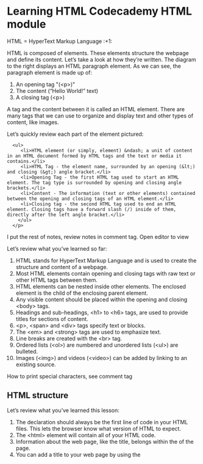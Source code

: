 <h1>Learning HTML Codecademy HTML module</h1>

<p>HTML = HyperText Markup Language :+1: </p>

<body>
   <p> 
     HTML is composed of elements. These elements structure the webpage and define its content. Let’s take a look at how they’re written.
     The diagram to the right displays an HTML paragraph element. As we can see, the paragraph element is made up of:

<ol>
  <li>An opening tag &quot;(&lt;p&gt;)&quot;  </li>
  <li>The content (“Hello World!” text) </li>
  <li>A closing tag (&lt;p&gt;) </li>
</ol>

A tag and the content between it is called an HTML element. There are many tags that we can use to organize and display text and other types of content, like images.
</p>

  <p>
   Let’s quickly review each part of the element pictured:

```
  <ul>
     <li>HTML element (or simply, element) &ndash; a unit of content in an HTML document formed by HTML tags and the text or media it contains.</li>
     <li>HTML Tag - the element name, surrounded by an opening (&lt;) and closing (&gt;) angle bracket.</li>
     <li>Opening Tag - the first HTML tag used to start an HTML element. The tag type is surrounded by opening and closing angle brackets.</li>
     <li>Content - The information (text or other elements) contained between the opening and closing tags of an HTML element.</li>
     <li>Closing tag - the second HTML tag used to end an HTML element. Closing tags have a forward slash (/) inside of them, directly after the left angle bracket.</li>
    </ul>
  </p>
```

   <p> I put the rest of notes, review notes in comment tag. Open editor to view </p>
   
   <p>Let’s review what you’ve learned so far:
   <ol>
     <li>HTML stands for HyperText Markup Language and is used to create the structure and content of a webpage.</li>
     <li>Most HTML elements contain opening and closing tags with raw text or other HTML tags between them.</li>
     <li>HTML elements can be nested inside other elements. The enclosed element is the child of the enclosing parent element.</li>
     <li>Any visible content should be placed within the opening and closing &lt;body&gt; tags.</li>
     <li>Headings and sub-headings, &lt;h1&gt; to &lt;h6&gt; tags, are used to provide titles for sections of content.</li>
     <li>&lt;p&gt;, &lt;span&gt; and &lt;div&gt; tags specify text or blocks.</li>
     <li>The &lt;em&gt; and &lt;strong&gt; tags are used to emphasize text.</li>
     <li>Line breaks are created with the &lt;br&gt; tag.</li>
     <li>Ordered lists (&lt;ol&gt;) are numbered and unordered lists (&lt;ul&gt;) are bulleted.</li>
     <li>Images (&lt;img&gt;) and videos (&lt;video&gt;) can be added by linking to an existing source.</li>
  </ol>      
  </p>

<p>How to print special characters, see comment tag</p>

<!--
Special characters in HTML, such as '<', '>', '"' and '&' can be printed using the following format:

&name;
where name would be replaced by a character name. The most common would then be

&lt;   =   <    (less than)
&gt;   =   >    (greater than)
&amp;  =   &    (ampersand)
&quot; =   "    (double quote)

So to write <html> you would write in HTML: &lt;html&gt;
-->


<h2>HTML structure</h2> 

<p>Let’s review what you’ve learned this lesson:
  <ol>
     <li>The <!DOCTYPE html> declaration should always be the first line of code in your HTML files. This lets the browser know what version of HTML to expect.</li>
     <li>The &lt;html&gt; element will contain all of your HTML code.</li>
     <li>Information about the web page, like the title, belongs within the <head> of the page.</li>
     <li>You can add a title to your web page by using the <title> element, inside of the head.</li>
     <li>A webpage’s title appears in a browser’s tab.</li>
     <li>Anchor tags (&lt;a&gt;) are used to link to internal pages, external pages or content on the same page.</li>
     <li>You can create sections on a webpage and jump to them using <a> tags and adding ids to the elements you wish to jump to.</li>
     <li>Whitespace between HTML elements helps make code easier to read while not changing how elements appear in the browser.</li>
     <li>Indentation also helps make code easier to read. It makes parent-child relationships visible.</li>
     <li>Comments are written in HTML using the following syntax: &lt;!-- comment --&gt;.</li>
     </ol>
  </p>

<h2>Introduction to Tables</h2>
<p> 
There are many websites on the Internet that display information like stock prices, sports scores, invoice data, and more. This data is tabular in nature, meaning that a table is often the best way of presenting the data.
In this part of the course, we’ll learn how to use the HTML &lt;table&lt; element to present information in a two-dimensional table to the users.

Let’s get started!
   
</p>


<div id="table">
<table>
  <tr> <!-- Row 1 -->
    <th></th>
    <th>Saturday</th>
    <th>Sunday</th>
  </tr>
  <tr> <!-- Row 2 -->
    <th>Morning</th>
    <td rowspan="2">Work</td>
    <td rowspan="3">Relax</td>
  </tr>
  <tr> <!-- Row 3 -->
    <th>Afternoon</th>
  </tr>
  <tr> <!-- Row 4 -->
    <th>Evening</th>
    <td>Dinner</td>
  </tr>
</table>
</div>


<p>Great job! In this lesson, we learned how to create a table, add data to it, and section the table into smaller parts that make it easier to read.</p>

<p>
<ol> Let’s review what we’ve learned so far:
   <li>The &lt;table&gt; element creates a table.</li>
   <li>The &lt;tr&gt; element adds rows to a table.</li>
   <li>To add data to a row, you can use the &lt;td&lg; element.</li>
   <li>Table headings clarify the meaning of data. Headings are added with the &lt;th&gt; element.</li>
   <li>Table data can span columns using the colspan attribute.</li>
   <li>Table data can span rows using the rowspan attribute.</li>
   <li>Tables can be split into three main sections: a head, a body, and a footer.</li>
   <li>A table’s head is created with the &lt;thead&gt; element.</li>
   <li>A table’s body is created with the &lt;tbody&gt; element.</li>
   <li>A table’s footer is created with the &lt;tfoot&gt; element.</li>
   <li>All the CSS properties you learned about in this course can be applied to tables and their data.</li>
</ol>
      
   Congratulations on completing HTML Tables!
</p>

```
<!DOCTYPE html>
<html>
  <head>
    <title>Ship To It - Company Packing List</title>
    <link
      href="https://fonts.googleapis.com/css?family=Lato: 100,300,400,700|Luckiest+Guy|Oxygen:300,400"
      rel="stylesheet"
    />
    <link href="style.css" type="text/css" rel="stylesheet" />
  </head>
  <body>
    <ul class="navigation">
      <li>
        <img
          src="https://content.codecademy.com/courses/web-101/unit-9/htmlcss1-img_logo-shiptoit.png"
          height="20px;"
        />
      </li>
      <li class="active">Action List</li>
      <li>Profiles</li>
      <li>Settings</li>
    </ul>

    <div class="search">Search the table</div>

    <table>
      <thead>
        <tr>
          <th scope="col">Company Name</th>
          <th scope="col">Number of Items to Ship</th>
          <th scope="col">Next Action</th>
        </tr>
      </thead>

      <tbody>
        <tr>
          <td>Adam's Greenworks</td>
          <td>14</td>
          <td>Package Items</td>
        </tr>
        <tr>
          <td>Davie's Burgers</td>
          <td>2</td>
          <td>Send Invoice</td>
        </tr>
        <tr>
          <td>Baker's Bike Shop</td>
          <td>3</td>
          <td>Send Invoice</td>
        </tr>
        <tr>
          <td>Miss Sally's Southern</td>
          <td>4</td>
          <td>Ship</td>
        </tr>
        <tr>
          <td>Summit Resort Rentals</td>
          <td>4</td>
          <td>Ship</td>
        </tr>
        <tr>
          <td>Strike Fitness</td>
          <td colspan="2">1</td>
          <td>Enter Order</td>
        </tr>
      </tbody>
      <tfoot>
        <td>Total</td>
        <td>28</td>
      </tfoot>
    </table>
  </body>
</html>
```


<h2>Introduction to HTML Forms</h2>

<p>Forms are a part of everyday life. When we use a physical form in real life, we write down information and give it to someone to process. Think of the times you’ve had to fill out information for various applications like a job, or a bank account, or dropped off a completed suggestion card — each instance is a form!

Just like a physical form, an HTML <form> element is responsible for collecting information to send somewhere else. Every time we browse the internet we come into contact with many forms and we might not even realize it. There’s a good chance that if you’re typing into a text field or providing an input, the field that you’re typing into is part of a <form>!

In this lesson, we’ll go over the structure and syntax of a <form> and the many elements that populate it.</p>




</body>


